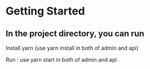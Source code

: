 # Getting Started

## In the project directory, you can run
Install yarn (use yarn install in both of admin and api)

Run : use yarn start in both of admin and api


